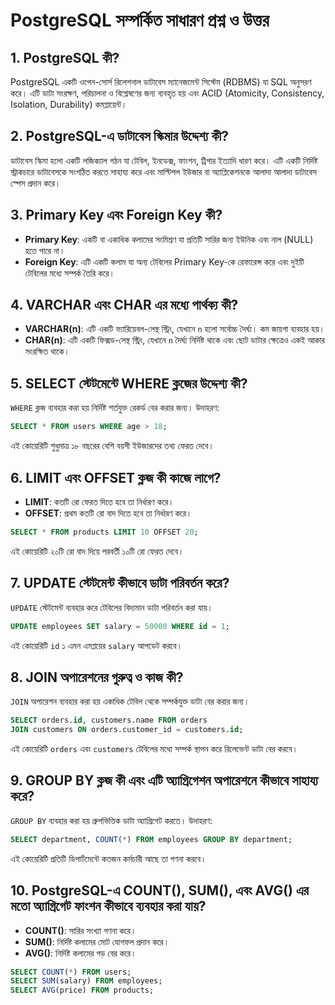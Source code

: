 # PostgreSQL সম্পর্কিত সাধারণ প্রশ্ন ও উত্তর

## 1. PostgreSQL কী?
PostgreSQL একটি ওপেন-সোর্স রিলেশনাল ডাটাবেস ম্যানেজমেন্ট সিস্টেম (RDBMS) যা SQL অনুসরণ করে। এটি ডাটা সংরক্ষণ, পরিচালনা ও বিশ্লেষণের জন্য ব্যবহৃত হয় এবং ACID (Atomicity, Consistency, Isolation, Durability) কমপ্লায়েন্ট।

## 2. PostgreSQL-এ ডাটাবেস স্কিমার উদ্দেশ্য কী?
ডাটাবেস স্কিমা হলো একটি লজিক্যাল গঠন যা টেবিল, ইনডেক্স, ফাংশন, ট্রিগার ইত্যাদি ধারণ করে। এটি একটি নির্দিষ্ট স্ট্রাকচারে ডাটাবেসকে সংগঠিত করতে সাহায্য করে এবং মাল্টিপল ইউজার বা অ্যাপ্লিকেশনকে আলাদা আলাদা ডাটাবেস স্পেস প্রদান করে।

## 3. Primary Key এবং Foreign Key কী?
- **Primary Key**: একটি বা একাধিক কলামের সংমিশ্রণ যা প্রতিটি সারির জন্য ইউনিক এবং নাল (NULL) হতে পারে না।
- **Foreign Key**: এটি একটি কলাম যা অন্য টেবিলের Primary Key-কে রেফারেন্স করে এবং দুইটি টেবিলের মধ্যে সম্পর্ক তৈরি করে।

## 4. VARCHAR এবং CHAR এর মধ্যে পার্থক্য কী?
- **VARCHAR(n)**: এটি একটি ভ্যারিয়েবল-লেন্থ স্ট্রিং, যেখানে `n` হলো সর্বোচ্চ দৈর্ঘ্য। কম জায়গা ব্যবহার হয়।
- **CHAR(n)**: এটি একটি ফিক্সড-লেন্থ স্ট্রিং, যেখানে `n` দৈর্ঘ্য নির্দিষ্ট থাকে এবং ছোট ডাটার ক্ষেত্রেও একই আকার সংরক্ষিত থাকে।

## 5. SELECT স্টেটমেন্টে WHERE ক্লজের উদ্দেশ্য কী?
`WHERE` ক্লজ ব্যবহার করা হয় নির্দিষ্ট শর্তযুক্ত রেকর্ড বের করার জন্য। উদাহরণ:
```sql
SELECT * FROM users WHERE age > 18;
```
এই কোয়েরিটি শুধুমাত্র ১৮ বছরের বেশি বয়সী ইউজারদের তথ্য ফেরত দেবে।

## 6. LIMIT এবং OFFSET ক্লজ কী কাজে লাগে?
- **LIMIT**: কতটি রো ফেরত দিতে হবে তা নির্ধারণ করে।
- **OFFSET**: প্রথম কতটি রো বাদ দিতে হবে তা নির্ধারণ করে।
```sql
SELECT * FROM products LIMIT 10 OFFSET 20;
```
এই কোয়েরিটি ২০টি রো বাদ দিয়ে পরবর্তী ১০টি রো ফেরত দেবে।

## 7. UPDATE স্টেটমেন্ট কীভাবে ডাটা পরিবর্তন করে?
`UPDATE` স্টেটমেন্ট ব্যবহার করে টেবিলের বিদ্যমান ডাটা পরিবর্তন করা যায়।
```sql
UPDATE employees SET salary = 50000 WHERE id = 1;
```
এই কোয়েরিটি `id` ১ এমন এমপ্লয়ের `salary` আপডেট করবে।

## 8. JOIN অপারেশনের গুরুত্ব ও কাজ কী?
`JOIN` অপারেশন ব্যবহার করা হয় একাধিক টেবিল থেকে সম্পর্কযুক্ত ডাটা বের করার জন্য।
```sql
SELECT orders.id, customers.name FROM orders
JOIN customers ON orders.customer_id = customers.id;
```
এই কোয়েরিটি `orders` এবং `customers` টেবিলের মধ্যে সম্পর্ক স্থাপন করে রিলেভেন্ট ডাটা বের করবে।

## 9. GROUP BY ক্লজ কী এবং এটি অ্যাগ্রিগেশন অপারেশনে কীভাবে সাহায্য করে?
`GROUP BY` ব্যবহার করা হয় গ্রুপভিত্তিক ডাটা অ্যাগ্রিগেট করতে। উদাহরণ:
```sql
SELECT department, COUNT(*) FROM employees GROUP BY department;
```
এই কোয়েরিটি প্রতিটি ডিপার্টমেন্টে কতজন কর্মচারী আছে তা গণনা করবে।

## 10. PostgreSQL-এ COUNT(), SUM(), এবং AVG() এর মতো অ্যাগ্রিগেট ফাংশন কীভাবে ব্যবহার করা যায়?
- **COUNT()**: সারির সংখ্যা গণনা করে।
- **SUM()**: নির্দিষ্ট কলামের মোট যোগফল প্রদান করে।
- **AVG()**: নির্দিষ্ট কলামের গড় বের করে।
```sql
SELECT COUNT(*) FROM users;
SELECT SUM(salary) FROM employees;
SELECT AVG(price) FROM products;
```